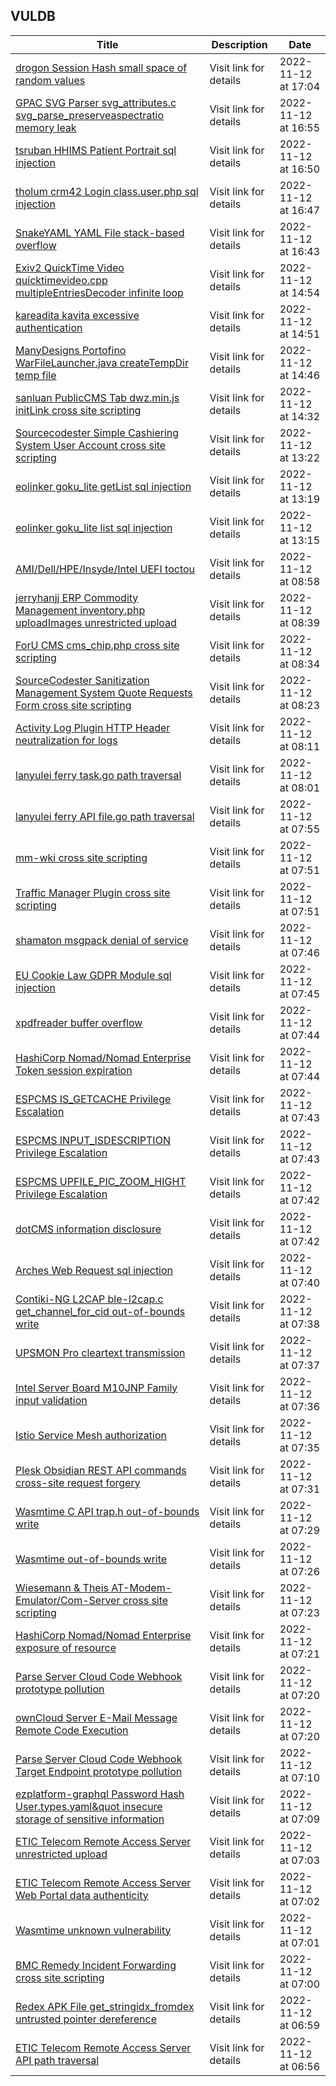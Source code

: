## VULDB
|Title|Description|Date|
|---|---|---|
| [drogon Session Hash small space of random values](https://vuldb.com/?id.213464) | Visit link for details | 2022-11-12 at 17:04 |
| [GPAC SVG Parser svg_attributes.c svg_parse_preserveaspectratio memory leak](https://vuldb.com/?id.213463) | Visit link for details | 2022-11-12 at 16:55 |
| [tsruban HHIMS Patient Portrait sql injection](https://vuldb.com/?id.213462) | Visit link for details | 2022-11-12 at 16:50 |
| [tholum crm42 Login class.user.php sql injection](https://vuldb.com/?id.213461) | Visit link for details | 2022-11-12 at 16:47 |
| [SnakeYAML YAML File stack-based overflow](https://vuldb.com/?id.213460) | Visit link for details | 2022-11-12 at 16:43 |
| [Exiv2 QuickTime Video quicktimevideo.cpp multipleEntriesDecoder infinite loop](https://vuldb.com/?id.213459) | Visit link for details | 2022-11-12 at 14:54 |
| [kareadita kavita excessive authentication](https://vuldb.com/?id.213458) | Visit link for details | 2022-11-12 at 14:51 |
| [ManyDesigns Portofino WarFileLauncher.java createTempDir temp file](https://vuldb.com/?id.213457) | Visit link for details | 2022-11-12 at 14:46 |
| [sanluan PublicCMS Tab dwz.min.js initLink cross site scripting](https://vuldb.com/?id.213456) | Visit link for details | 2022-11-12 at 14:32 |
| [Sourcecodester Simple Cashiering System User Account cross site scripting](https://vuldb.com/?id.213455) | Visit link for details | 2022-11-12 at 13:22 |
| [eolinker goku_lite getList sql injection](https://vuldb.com/?id.213454) | Visit link for details | 2022-11-12 at 13:19 |
| [eolinker goku_lite list sql injection](https://vuldb.com/?id.213453) | Visit link for details | 2022-11-12 at 13:15 |
| [AMI/Dell/HPE/Insyde/Intel UEFI toctou](https://vuldb.com/?id.213452) | Visit link for details | 2022-11-12 at 08:58 |
| [jerryhanjj ERP Commodity Management inventory.php uploadImages unrestricted upload](https://vuldb.com/?id.213451) | Visit link for details | 2022-11-12 at 08:39 |
| [ForU CMS cms_chip.php cross site scripting](https://vuldb.com/?id.213450) | Visit link for details | 2022-11-12 at 08:34 |
| [SourceCodester Sanitization Management System Quote Requests Form cross site scripting](https://vuldb.com/?id.213449) | Visit link for details | 2022-11-12 at 08:23 |
| [Activity Log Plugin HTTP Header neutralization for logs](https://vuldb.com/?id.213448) | Visit link for details | 2022-11-12 at 08:11 |
| [lanyulei ferry task.go path traversal](https://vuldb.com/?id.213447) | Visit link for details | 2022-11-12 at 08:01 |
| [lanyulei ferry API file.go path traversal](https://vuldb.com/?id.213446) | Visit link for details | 2022-11-12 at 07:55 |
| [mm-wki cross site scripting](https://vuldb.com/?id.213445) | Visit link for details | 2022-11-12 at 07:51 |
| [Traffic Manager Plugin cross site scripting](https://vuldb.com/?id.213444) | Visit link for details | 2022-11-12 at 07:51 |
| [shamaton msgpack denial of service](https://vuldb.com/?id.213443) | Visit link for details | 2022-11-12 at 07:46 |
| [EU Cookie Law GDPR Module sql injection](https://vuldb.com/?id.213442) | Visit link for details | 2022-11-12 at 07:45 |
| [xpdfreader buffer overflow](https://vuldb.com/?id.213441) | Visit link for details | 2022-11-12 at 07:44 |
| [HashiCorp Nomad/Nomad Enterprise Token session expiration](https://vuldb.com/?id.213440) | Visit link for details | 2022-11-12 at 07:44 |
| [ESPCMS IS_GETCACHE Privilege Escalation](https://vuldb.com/?id.213439) | Visit link for details | 2022-11-12 at 07:43 |
| [ESPCMS INPUT_ISDESCRIPTION Privilege Escalation](https://vuldb.com/?id.213438) | Visit link for details | 2022-11-12 at 07:43 |
| [ESPCMS UPFILE_PIC_ZOOM_HIGHT Privilege Escalation](https://vuldb.com/?id.213437) | Visit link for details | 2022-11-12 at 07:42 |
| [dotCMS information disclosure](https://vuldb.com/?id.213436) | Visit link for details | 2022-11-12 at 07:42 |
| [Arches Web Request sql injection](https://vuldb.com/?id.213435) | Visit link for details | 2022-11-12 at 07:40 |
| [Contiki-NG L2CAP ble-l2cap.c get_channel_for_cid out-of-bounds write](https://vuldb.com/?id.213434) | Visit link for details | 2022-11-12 at 07:38 |
| [UPSMON Pro cleartext transmission](https://vuldb.com/?id.213433) | Visit link for details | 2022-11-12 at 07:37 |
| [Intel Server Board M10JNP Family input validation](https://vuldb.com/?id.213432) | Visit link for details | 2022-11-12 at 07:36 |
| [Istio Service Mesh authorization](https://vuldb.com/?id.213431) | Visit link for details | 2022-11-12 at 07:35 |
| [Plesk Obsidian REST API commands cross-site request forgery](https://vuldb.com/?id.213430) | Visit link for details | 2022-11-12 at 07:31 |
| [Wasmtime C API trap.h out-of-bounds write](https://vuldb.com/?id.213429) | Visit link for details | 2022-11-12 at 07:29 |
| [Wasmtime out-of-bounds write](https://vuldb.com/?id.213428) | Visit link for details | 2022-11-12 at 07:26 |
| [Wiesemann & Theis AT-Modem-Emulator/Com-Server cross site scripting](https://vuldb.com/?id.213427) | Visit link for details | 2022-11-12 at 07:23 |
| [HashiCorp Nomad/Nomad Enterprise exposure of resource](https://vuldb.com/?id.213426) | Visit link for details | 2022-11-12 at 07:21 |
| [Parse Server Cloud Code Webhook prototype pollution](https://vuldb.com/?id.213425) | Visit link for details | 2022-11-12 at 07:20 |
| [ownCloud Server E-Mail Message Remote Code Execution](https://vuldb.com/?id.213424) | Visit link for details | 2022-11-12 at 07:20 |
| [Parse Server Cloud Code Webhook Target Endpoint prototype pollution](https://vuldb.com/?id.213423) | Visit link for details | 2022-11-12 at 07:10 |
| [ezplatform-graphql Password Hash User.types.yaml&quot insecure storage of sensitive information](https://vuldb.com/?id.213422) | Visit link for details | 2022-11-12 at 07:09 |
| [ETIC Telecom Remote Access Server unrestricted upload](https://vuldb.com/?id.213421) | Visit link for details | 2022-11-12 at 07:03 |
| [ETIC Telecom Remote Access Server Web Portal data authenticity](https://vuldb.com/?id.213420) | Visit link for details | 2022-11-12 at 07:02 |
| [Wasmtime unknown vulnerability](https://vuldb.com/?id.213419) | Visit link for details | 2022-11-12 at 07:01 |
| [BMC Remedy Incident Forwarding cross site scripting](https://vuldb.com/?id.213418) | Visit link for details | 2022-11-12 at 07:00 |
| [Redex APK File get_stringidx_fromdex untrusted pointer dereference](https://vuldb.com/?id.213417) | Visit link for details | 2022-11-12 at 06:59 |
| [ETIC Telecom Remote Access Server API path traversal](https://vuldb.com/?id.213416) | Visit link for details | 2022-11-12 at 06:56 |
